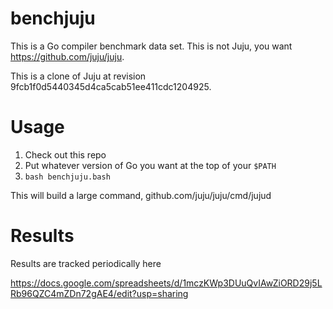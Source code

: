 # benchjuju

This is a Go compiler benchmark data set. This is not Juju, you want https://github.com/juju/juju.

This is a clone of Juju at revision 9fcb1f0d5440345d4ca5cab51ee411cdc1204925.

# Usage

1. Check out this repo
2. Put whatever version of Go you want at the top of your `$PATH`
3. `bash benchjuju.bash`

This will build a large command, github.com/juju/juju/cmd/jujud

# Results

Results are tracked periodically here

https://docs.google.com/spreadsheets/d/1mczKWp3DUuQvIAwZiORD29j5LRb96QZC4mZDn72gAE4/edit?usp=sharing

